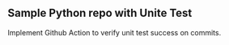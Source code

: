 ## Sample Python repo with Unite Test
Implement Github Action to verify unit test success on commits.
